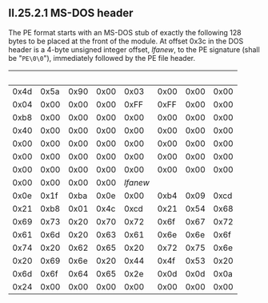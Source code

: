## II.25.2.1 MS-DOS header

The PE format starts with an MS-DOS stub of exactly the following 128 bytes to be placed at the front of the module. At offset 0x3c in the DOS header is a 4-byte unsigned integer offset, _lfanew_, to the PE signature (shall be "`PE\0\0`"), immediately followed by the PE file header.

&nbsp; | &nbsp; | &nbsp; | &nbsp; | &nbsp; | &nbsp; | &nbsp; | &nbsp;
---- | ---- | ---- | ---- | ---- | ---- | ---- |----
0x4d | 0x5a | 0x90 | 0x00 | 0x03 | 0x00 | 0x00 | 0x00
0x04 | 0x00 | 0x00 | 0x00 | 0xFF | 0xFF | 0x00 | 0x00
0xb8 | 0x00 | 0x00 | 0x00 | 0x00 | 0x00 | 0x00 | 0x00
0x40 | 0x00 | 0x00 | 0x00 | 0x00 | 0x00 | 0x00 | 0x00
0x00 | 0x00 | 0x00 | 0x00 | 0x00 | 0x00 | 0x00 | 0x00
0x00 | 0x00 | 0x00 | 0x00 | 0x00 | 0x00 | 0x00 | 0x00
0x00 | 0x00 | 0x00 | 0x00 | 0x00 | 0x00 | 0x00 | 0x00
0x00 | 0x00 | 0x00 | 0x00 | _lfanew_ | &nbsp; | &nbsp; | &nbsp;
0x0e | 0x1f | 0xba | 0x0e | 0x00 | 0xb4 | 0x09 | 0xcd
0x21 | 0xb8 | 0x01 | 0x4c | 0xcd | 0x21 | 0x54 | 0x68
0x69 | 0x73 | 0x20 | 0x70 | 0x72 | 0x6f | 0x67 | 0x72
0x61 | 0x6d | 0x20 | 0x63 | 0x61 | 0x6e | 0x6e | 0x6f
0x74 | 0x20 | 0x62 | 0x65 | 0x20 | 0x72 | 0x75 | 0x6e
0x20 | 0x69 | 0x6e | 0x20 | 0x44 | 0x4f | 0x53 | 0x20
0x6d | 0x6f | 0x64 | 0x65 | 0x2e | 0x0d | 0x0d | 0x0a
0x24 | 0x00 | 0x00 | 0x00 | 0x00 | 0x00 | 0x00 | 0x00
